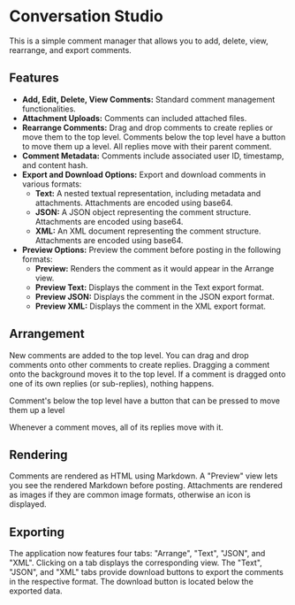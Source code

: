 # Conversation Studio

This is a simple comment manager that allows you to add, delete, view, rearrange, and export comments.

## Features

- **Add, Edit, Delete, View Comments:** Standard comment management functionalities.
-  **Attachment Uploads:** Comments can included attached files.
- **Rearrange Comments:** Drag and drop comments to create replies or move them to the top level. Comments below the top level have a button to move them up a level. All replies move with their parent comment.
- **Comment Metadata:** Comments include associated user ID, timestamp, and content hash.
- **Export and Download Options:** Export and download comments in various formats:
  - **Text:** A nested textual representation, including metadata and attachments. Attachments are encoded using base64.
  - **JSON:** A JSON object representing the comment structure. Attachments are encoded using base64.
  - **XML:** An XML document representing the comment structure. Attachments are encoded using base64.
- **Preview Options:** Preview the comment before posting in the following formats:
  - **Preview:** Renders the comment as it would appear in the Arrange view.
  - **Preview Text:** Displays the comment in the Text export format.
  - **Preview JSON:** Displays the comment in the JSON export format.
  - **Preview XML:** Displays the comment in the XML export format.

## Arrangement

New comments are added to the top level.
You can drag and drop comments onto other comments to create replies. Dragging a comment onto the background moves it to the top level. If a comment is dragged onto one of its own replies (or sub-replies), nothing happens.

Comment's below the top level have a button that can be pressed to move them up a level

Whenever a comment moves, all of its replies move with it.

## Rendering

Comments are rendered as HTML using Markdown. A "Preview" view lets you see the rendered Markdown before posting. Attachments are rendered as images if they are common image formats, otherwise an icon is displayed.

## Exporting

The application now features four tabs: "Arrange", "Text", "JSON", and "XML". Clicking on a tab displays the corresponding view. The "Text", "JSON", and "XML" tabs provide download buttons to export the comments in the respective format. The download button is located below the exported data.
